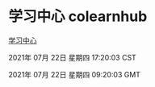 # 学习中心 colearnhub
[学习中心](http://59.174.26.185:56308/colearnhub/)

2021年 07月 22日 星期四 17:20:03 CST

2021年 07月 22日 星期四 09:20:03 GMT
